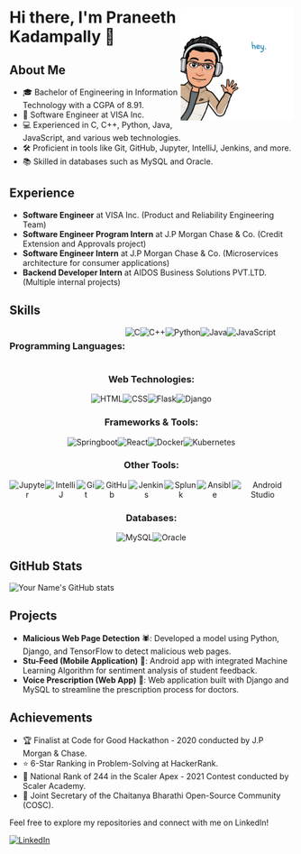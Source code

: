 <div align="center">
  <img src="./hey.png" align="right" alt="Bitmoji Avatar" width="200px">
  <h1 align="left" style="animation: fade-in 2s ease-out;">Hi there, I'm Praneeth Kadampally 👋</h1>
</div>

## About Me
- 🎓 Bachelor of Engineering in Information Technology with a CGPA of 8.91.
- 💼 Software Engineer at VISA Inc.
- 💻 Experienced in C, C++, Python, Java, JavaScript, and various web technologies.
- 🛠️ Proficient in tools like Git, GitHub, Jupyter, IntelliJ, Jenkins, and more.
- 📚 Skilled in databases such as MySQL and Oracle.

## Experience
- **Software Engineer** at VISA Inc. (Product and Reliability Engineering Team)
- **Software Engineer Program Intern** at J.P Morgan Chase & Co. (Credit Extension and Approvals project)
- **Software Engineer Intern** at J.P Morgan Chase & Co. (Microservices architecture for consumer applications)
- **Backend Developer Intern** at AIDOS Business Solutions PVT.LTD. (Multiple internal projects)

## Skills
<div align="center" style="display: flex;">
  <h3>Programming Languages:</h3>
  <div style="display: flex; justify-content: center;">
    <img src="https://img.icons8.com/color/24/000000/c-programming.png" alt="C" title="C">
    <img src="https://img.icons8.com/color/24/000000/c-plus-plus-logo.png" alt="C++" title="C++">
    <img src="https://img.icons8.com/color/24/000000/python.png" alt="Python" title="Python">
    <img src="https://img.icons8.com/color/24/000000/java-coffee-cup-logo.png" alt="Java" title="Java">
    <img src="https://img.icons8.com/color/24/000000/javascript.png" alt="JavaScript" title="JavaScript">
  </div>
</div>

<div align="center">
  <h3>Web Technologies:</h3>
  <div style="display: flex; justify-content: center;">
    <img src="https://img.icons8.com/color/24/000000/html-5.png" alt="HTML" title="HTML">
    <img src="https://img.icons8.com/color/24/000000/css3.png" alt="CSS" title="CSS">
    <img src="https://img.icons8.com/fluency/24/000000/flask.png" alt="Flask" title="Flask">
    <img src="https://img.icons8.com/color/24/000000/django.png" alt="Django" title="Django">
  </div>
</div>

<div align="center">
  <h3>Frameworks & Tools:</h3>
  <div style="display: flex; justify-content: center;">
    <img src="https://img.icons8.com/color/24/000000/spring-logo.png" alt="Springboot" title="Springboot">
    <img src="https://img.icons8.com/office/24/000000/react.png" alt="React" title="React">
    <img src="https://img.icons8.com/color/24/000000/docker.png" alt="Docker" title="Docker">
    <img src="https://img.icons8.com/color/24/000000/kubernetes.png" alt="Kubernetes" title="Kubernetes">
  </div>
</div>

<div align="center">
  <h3>Other Tools:</h3>
  <div style="display: flex; justify-content: center;">
    <img src="https://img.icons8.com/color/24/000000/jupyter.png" alt="Jupyter" title="Jupyter">
    <img src="https://img.icons8.com/color/24/000000/intellij-idea.png" alt="IntelliJ" title="IntelliJ">
    <img src="https://img.icons8.com/color/24/000000/git.png" alt="Git" title="Git">
    <img src="https://img.icons8.com/color/24/000000/github--v1.png" alt="GitHub" title="GitHub">
    <img src="https://img.icons8.com/color/24/000000/jenkins.png" alt="Jenkins" title="Jenkins">
    <img src="https://img.icons8.com/color/24/000000/splunk.png" alt="Splunk" title="Splunk">
    <img src="https://img.icons8.com/color/24/000000/ansible.png" alt="Ansible" title="Ansible">
    <img src="https://img.icons8.com/color/24/000000/android-studio--v3.png" alt="Android Studio" title="Android Studio">
  </div>
</div>

<div align="center">
  <h3>Databases:</h3>
  <div style="display: flex; justify-content: center;">
    <img src="https://img.icons8.com/color/24/000000/mysql-logo.png" alt="MySQL" title="MySQL">
    <img src="https://img.icons8.com/color/24/000000/oracle-logo.png" alt="Oracle" title="Oracle">
  </div>
</div>

## GitHub Stats
![Your Name's GitHub stats](https://github-readme-stats.vercel.app/api?username=Praneeth021&show_icons=true&theme=radical)

## Projects
- **Malicious Web Page Detection** 🕷️: Developed a model using Python, Django, and TensorFlow to detect malicious web pages.
- **Stu-Feed (Mobile Application)** 📱: Android app with integrated Machine Learning Algorithm for sentiment analysis of student feedback.
- **Voice Prescription (Web App)** 🎤: Web application built with Django and MySQL to streamline the prescription process for doctors.

## Achievements
- 🏆 Finalist at Code for Good Hackathon - 2020 conducted by J.P Morgan & Chase.
- ⭐ 6-Star Ranking in Problem-Solving at HackerRank.
- 🌟 National Rank of 244 in the Scaler Apex - 2021 Contest conducted by Scaler Academy.
- 🔑 Joint Secretary of the Chaitanya Bharathi Open-Source Community (COSC).

Feel free to explore my repositories and connect with me on LinkedIn!

[![LinkedIn](https://img.shields.io/badge/LinkedIn-Connect-blue?style=flat-square&logo=linkedin&logoColor=white)](https://www.linkedin.com/in/praneethk021/)
